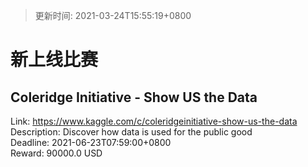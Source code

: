 > 更新时间: 2021-03-24T15:55:19+0800 

# 新上线比赛


## Coleridge Initiative - Show US the Data 
Link: https://www.kaggle.com/c/coleridgeinitiative-show-us-the-data  
Description: Discover how data is used for the public good  
Deadline: 2021-06-23T07:59:00+0800  
Reward: 90000.0 USD  

